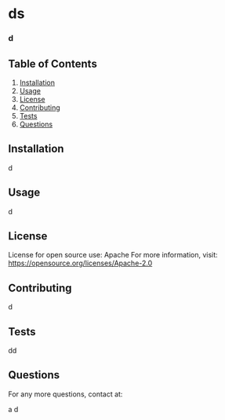 # ds
  ### d


  
  ## Table of Contents
  
  1. [Installation](#installation)
  2. [Usage](#usage)
  3. [License](#license)
  4. [Contributing](#contributing)
  5. [Tests](#tests)
  6. [Questions](#questions)
  
  ## Installation
  
  d
  
  ## Usage
  
  d
  
  ## License

  License for open source use: Apache 
          For more information, visit: https://opensource.org/licenses/Apache-2.0        
  


  ## Contributing
  
  d
  
  ## Tests
  
  dd
  
  ## Questions
  
  For any more questions, contact at: 
  
  a
  d
